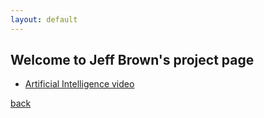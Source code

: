 ```yaml
---
layout: default
---
```


## Welcome to Jeff Brown's project page

*   [Artificial Intelligence video](https://www.youtube.com/watch?v=9iKWQH0-j98)

[back](./)
